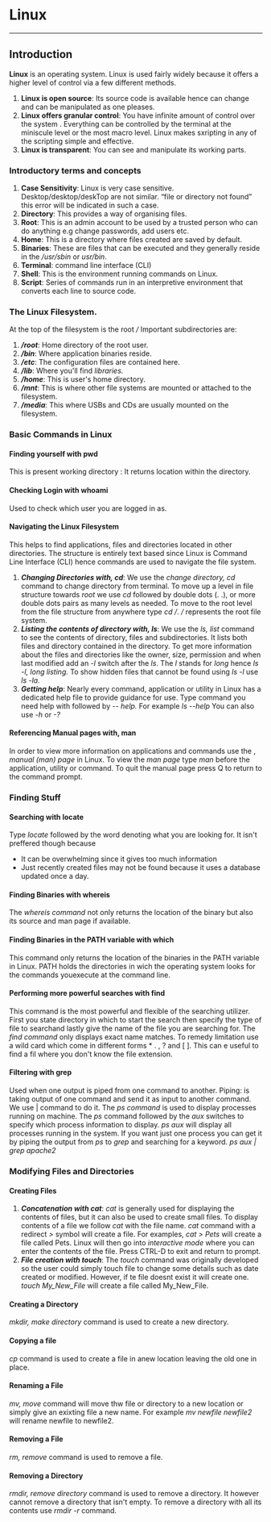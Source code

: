 # 	Linux
***
## Introduction
__Linux__ is an operating system. Linux is used fairly widely because it offers a higher level of control via a few different methods.
1. __Linux is open source__: Its source code is available hence can change and can be manipulated as one pleases.
2. __Linux offers granular control__: You have infinite amount of control over the system . Everything can be controlled by the terminal at the miniscule level or the most macro level. Linux makes sxripting in any of the scripting simple and effective.
3. __Linux is transparent__: You can see and manipulate its working parts.
### Introductory terms and concepts
1. __Case Sensitivity__: Linux is very case sensitive. Desktop/desktop/deskTop are not similar. “file or directory not
found” this error will be indicated in such a case.
2. __Directory__: This provides a way of organising files. 
3. __Root__: This is an admin account to be used by a trusted person who can do anything e.g change passwords, add users etc.
4. __Home__: This is a directory where files created are saved by default.
5. __Binaries__: These are files that can be executed and they generally reside in the */usr/sbin* or *usr/bin*.
6. __Terminal__: command line interface (CLI)
7. __Shell__: This is the environment running commands on Linux. 
8. __Script__: Series of commands run in an interpretive environment that converts each line to source code.
### The Linux Filesystem.
At the top of the filesystem is the root */*
Important subdirectories are:
1. __*/root*__: Home directory of the root user.
2. __*/bin*__: Where application binaries reside.
3. __*/etc*__: The configuration files are contained here. 
4. __*/lib*__: Where you'll find *libraries.*
5. __*/home*__: This is user's home directory.
6. __*/mnt*__: This is where other file systems are mounted or attached to the filesystem.
7. __*/media*__: This where USBs and CDs are usually mounted on the filesystem.
### Basic Commands in Linux

#### Finding yourself with pwd
This is present working directory : It returns location within the directory.

#### Checking Login with whoami
Used to check which user you are logged in as.

#### Navigating the Linux Filesystem
This helps to find applications, files and directories located in other directories. The structure is entirely text based since Linux is Command Line Interface (CLI)
hence commands are used to navigate the file system. 
1. __*Changing Directories with, cd*__: We use the *change directory, cd* command to change directory from terminal.
To move up a level in file structure towards *root* we use *cd* followed by double dots (. .), or more double dots pairs as many levels as needed.
To move to the root level from the file structure from anywhere type *cd  /*.  */* represents the root file system.
2. __*Listing the contents of directory with, ls*__: We use the *ls, list* command to see the contents of directory, files and subdirectories.
It lists both files and directory contained in the directory.
To get more information about the files and directories like the owner, size, permission and when last modified add an *-l* switch after the *ls*. The *l* stands for *long* hence *ls -l, long listing.*
To show hidden files that cannot be found using *ls -l* use *ls -la.*
3. __*Getting help*__: Nearly every command, application or utility in Linux has a dedicated help file to provide guidance for use.
Type command you need help with followed by *-- help.* For example *ls --help*
You can also use *-h* or *-?*

#### Referencing Manual pages with, man
In order to view more information on applications and commands use the , *manual (man) page* in Linux.
To view the *man page* type *man* before the application, utility or command.
To quit the manual page press Q to return to the command prompt.

### Finding Stuff

#### Searching with locate
Type *locate* followed by the word denoting what you are looking for. 
It isn't preffered though because 
- It can be overwhelming since it gives too much information
- Just recently created files may not be found because it uses a database updated once a day.

#### Finding Binaries with whereis
The *whereis command* not only returns the location of the binary but also its source and man page if available.

#### Finding Binaries in the PATH variable with which
This command only returns the location of the binaries in the PATH variable in Linux. PATH holds the directories in wich the operating system looks for the commands youexecute at the command line.

#### Performing more powerful searches with find
This command is the most powerful and flexible of the searching utilizer. First you state directory in which to start the search then specify the type of file to searchand lastly give the name of the file you are searching for. 
The *find command* only displays exact name matches. To remedy limitation use a wild card which come in different forms * . , ? and [ ]. This can e useful to find a fil where you don't know the file extension.

#### Filtering with grep
Used when one output is piped from one command to another.
Piping: is taking output of one command and send it as input to another command. We use | command to do it. 
The *ps command* is used to display processes running on machine.
The *ps* command followed by the *aux* switches to specify which process information to display.
*ps aux* will display all processes running in the system.
If you want just one process you can get it by piping the output from *ps* to *grep* and searching for a keyword. *ps aux | grep apache2*

### Modifying Files and Directories

#### Creating Files
1. __*Concatenation with cat*__: *cat* is generally used for displaying the contents of files, but it can also be used to create small files. To display contents of a file we follow *cat* with the file name. 
*cat* command with a redirect *>* symbol will create a file. For examples, *cat > Pets* will create a file called Pets. Linux will then go into *interactive mode* where you can enter the contents of the file. Press CTRL-D to exit and return to prompt.
2. __*File creation with touch*__: The *touch* command was originally developed so the user could simply touch file to change some details such as date created or modified. However, if te file doesnt exist it will create one. *touch My_New_File* will create a file called My_New_File.

#### Creating a Directory
*mkdir, make directory* command is used to create a new directory.

#### Copying a file
*cp* command is used to create a file in anew location leaving the old one in place.

#### Renaming a File
*mv, move* command will move thw file or directory to a new location or simply give an exixting file a new name. For example *mv newfile newfile2* will rename newfile to newfile2.

#### Removing a File
*rm, remove* command is used to remove a file.

#### Removing a Directory
*rmdir, remove directory* command is used to remove a directory. It however cannot remove a directory that isn't empty. To remove a directory with all its contents use *rmdir -r* command. 





